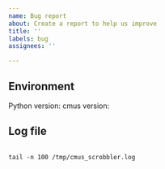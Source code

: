 ```yaml
---
name: Bug report
about: Create a report to help us improve
title: ''
labels: bug
assignees: ''

---
```


## Environment
Python version:
cmus version:

## Log file

```

tail -n 100 /tmp/cmus_scrobbler.log

```
